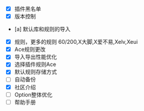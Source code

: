 - [X] 插件黑名单
- [X] 版本控制
- [a] 默认库和规则的导入
- [X] 规则，更多的规则  60/200,X大脚,X爱不易,Xelv,Xeui
- [X] Ace规则更改
- [X] 导入导出性能优化
- [X] 选择插件规则Ace
- [X] 默认规则存储方式
- [ ] 自动备份
- [X] 社区介绍
- [ ] Option整体优化
- [ ] 帮助手册

